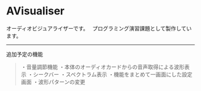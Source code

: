 # AVisualiser

オーディオビジュアライザーです。　
プログラミング演習課題として製作しています。

---------------------------------------

追加予定の機能
>・音量調節機能
>・本体のオーディオカードからの音声取得による波形表示
>・シークバー
>・スペクトラム表示
>・機能をまとめて一画面にした設定画面
>・波形パターンの変更



